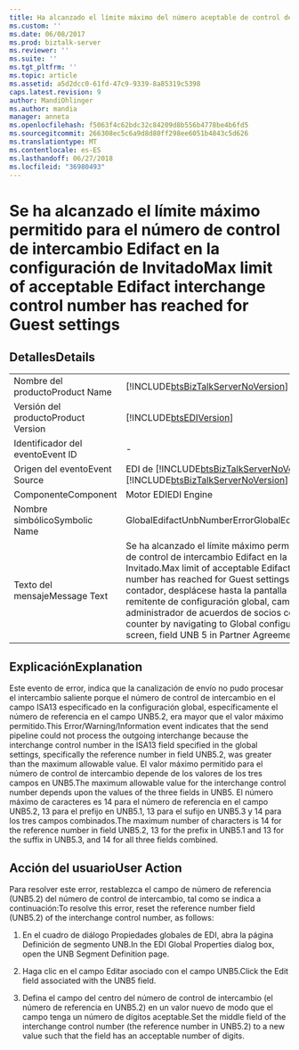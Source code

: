 ```yaml
---
title: Ha alcanzado el límite máximo del número aceptable de control de intercambio de Edifact para la configuración de invitado | Microsoft Docs
ms.custom: ''
ms.date: 06/08/2017
ms.prod: biztalk-server
ms.reviewer: ''
ms.suite: ''
ms.tgt_pltfrm: ''
ms.topic: article
ms.assetid: a5d2dcc0-61fd-47c9-9339-8a85319c5398
caps.latest.revision: 9
author: MandiOhlinger
ms.author: mandia
manager: anneta
ms.openlocfilehash: f5063f4c62bdc32c84209d8b556b4778be4b6fd5
ms.sourcegitcommit: 266308ec5c6a9d8d80ff298ee6051b4843c5d626
ms.translationtype: MT
ms.contentlocale: es-ES
ms.lasthandoff: 06/27/2018
ms.locfileid: "36980493"
---
```

# <a name="max-limit-of-acceptable-edifact-interchange-control-number-has-reached-for-guest-settings"></a><span data-ttu-id="15b8c-102">Se ha alcanzado el límite máximo permitido para el número de control de intercambio Edifact en la configuración de Invitado</span><span class="sxs-lookup"><span data-stu-id="15b8c-102">Max limit of acceptable Edifact interchange control number has reached for Guest settings</span></span>
## <a name="details"></a><span data-ttu-id="15b8c-103">Detalles</span><span class="sxs-lookup"><span data-stu-id="15b8c-103">Details</span></span>  
  
|                 |                                                                                                                                                                                                               |
|-----------------|---------------------------------------------------------------------------------------------------------------------------------------------------------------------------------------------------------------|
|  <span data-ttu-id="15b8c-104">Nombre del producto</span><span class="sxs-lookup"><span data-stu-id="15b8c-104">Product Name</span></span>   |                                                              [!INCLUDE[btsBizTalkServerNoVersion](../includes/btsbiztalkservernoversion-md.md)]                                                               |
| <span data-ttu-id="15b8c-105">Versión del producto</span><span class="sxs-lookup"><span data-stu-id="15b8c-105">Product Version</span></span> |                                                                          [!INCLUDE[btsEDIVersion](../includes/btsediversion-md.md)]                                                                           |
|    <span data-ttu-id="15b8c-106">Identificador del evento</span><span class="sxs-lookup"><span data-stu-id="15b8c-106">Event ID</span></span>     |                                                                                                       -                                                                                                       |
|  <span data-ttu-id="15b8c-107">Origen del evento</span><span class="sxs-lookup"><span data-stu-id="15b8c-107">Event Source</span></span>   |                                                            <span data-ttu-id="15b8c-108">EDI de [!INCLUDE[btsBizTalkServerNoVersion](../includes/btsbiztalkservernoversion-md.md)]</span><span class="sxs-lookup"><span data-stu-id="15b8c-108">[!INCLUDE[btsBizTalkServerNoVersion](../includes/btsbiztalkservernoversion-md.md)] EDI</span></span>                                                             |
|    <span data-ttu-id="15b8c-109">Componente</span><span class="sxs-lookup"><span data-stu-id="15b8c-109">Component</span></span>    |                                                                                                  <span data-ttu-id="15b8c-110">Motor EDI</span><span class="sxs-lookup"><span data-stu-id="15b8c-110">EDI Engine</span></span>                                                                                                   |
|  <span data-ttu-id="15b8c-111">Nombre simbólico</span><span class="sxs-lookup"><span data-stu-id="15b8c-111">Symbolic Name</span></span>  |                                                                                          <span data-ttu-id="15b8c-112">GlobalEdifactUnbNumberError</span><span class="sxs-lookup"><span data-stu-id="15b8c-112">GlobalEdifactUnbNumberError</span></span>                                                                                          |
|  <span data-ttu-id="15b8c-113">Texto del mensaje</span><span class="sxs-lookup"><span data-stu-id="15b8c-113">Message Text</span></span>   | <span data-ttu-id="15b8c-114">Se ha alcanzado el límite máximo permitido para el número de control de intercambio Edifact en la configuración de Invitado.</span><span class="sxs-lookup"><span data-stu-id="15b8c-114">Max limit of acceptable Edifact interchange control number has reached for Guest settings.</span></span> <span data-ttu-id="15b8c-115">Para restablecer el contador, desplácese hasta la pantalla de función de remitente de configuración global, campo UNB, del administrador de acuerdos de socios comerciales.</span><span class="sxs-lookup"><span data-stu-id="15b8c-115">Reset counter by navigating to Global configuration receiver role screen, field UNB 5 in Partner Agreement manager</span></span> |
  
## <a name="explanation"></a><span data-ttu-id="15b8c-116">Explicación</span><span class="sxs-lookup"><span data-stu-id="15b8c-116">Explanation</span></span>  
 <span data-ttu-id="15b8c-117">Este evento de error,  indica que la canalización de envío no pudo procesar el intercambio saliente porque el número de control de intercambio en el campo ISA13 especificado en la configuración global, específicamente el número de referencia en el campo UNB5.2, era mayor que el valor máximo permitido.</span><span class="sxs-lookup"><span data-stu-id="15b8c-117">This Error/Warning/Information event indicates that the send pipeline could not process the outgoing interchange because the interchange control number in the ISA13 field specified in the global settings, specifically the reference number in field UNB5.2, was greater than the maximum allowable value.</span></span> <span data-ttu-id="15b8c-118">El valor máximo permitido para el número de control de intercambio depende de los valores de los tres campos en UNB5.</span><span class="sxs-lookup"><span data-stu-id="15b8c-118">The maximum allowable value for the interchange control number depends upon the values of the three fields in UNB5.</span></span> <span data-ttu-id="15b8c-119">El número máximo de caracteres es 14 para el número de referencia en el campo UNB5.2, 13 para el prefijo en UNB5.1, 13 para el sufijo en UNB5.3 y 14 para los tres campos combinados.</span><span class="sxs-lookup"><span data-stu-id="15b8c-119">The maximum number of characters is 14 for the reference number in field UNB5.2, 13 for the prefix in UNB5.1 and 13 for the suffix in UNB5.3, and 14 for all three fields combined.</span></span>  
  
## <a name="user-action"></a><span data-ttu-id="15b8c-120">Acción del usuario</span><span class="sxs-lookup"><span data-stu-id="15b8c-120">User Action</span></span>  
 <span data-ttu-id="15b8c-121">Para resolver este error, restablezca el campo de número de referencia (UNB5.2) del número de control de intercambio, tal como se indica a continuación:</span><span class="sxs-lookup"><span data-stu-id="15b8c-121">To resolve this error, reset the reference number field (UNB5.2) of the interchange control number, as follows:</span></span>  
  
1.  <span data-ttu-id="15b8c-122">En el cuadro de diálogo Propiedades globales de EDI, abra la página Definición de segmento UNB.</span><span class="sxs-lookup"><span data-stu-id="15b8c-122">In the EDI Global Properties dialog box, open the UNB Segment Definition page.</span></span>  
  
2.  <span data-ttu-id="15b8c-123">Haga clic en el campo Editar asociado con el campo UNB5.</span><span class="sxs-lookup"><span data-stu-id="15b8c-123">Click the Edit field associated with the UNB5 field.</span></span>  
  
3.  <span data-ttu-id="15b8c-124">Defina el campo del centro del número de control de intercambio (el número de referencia en UNB5.2) en un valor nuevo de modo que el campo tenga un número de dígitos aceptable.</span><span class="sxs-lookup"><span data-stu-id="15b8c-124">Set the middle field of the interchange control number (the reference number in UNB5.2) to a new value such that the field has an acceptable number of digits.</span></span>